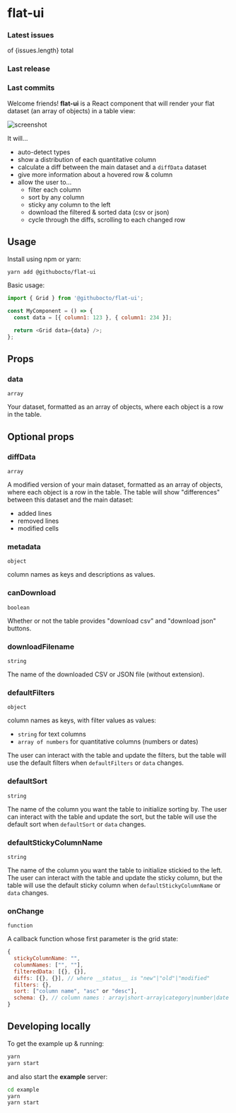 # flat-ui

### Latest issues
<div>of {issues.length} total</div>

<Issues />

### Last release

<Releases num="1" />

### Last commits

<Commits num="10" />



Welcome friends! **flat-ui** is a React component that will render your flat dataset (an array of objects) in a table view:

![screenshot](https://github.com/githubocto/flat-ui/raw/main/screenshot.png)

It will...
- auto-detect types
- show a distribution of each quantitative column
- calculate a diff between the main dataset and a `diffData` dataset
- give more information about a hovered row & column
- allow the user to...
  - filter each column
  - sort by any column
  - sticky any column to the left
  - download the filtered & sorted data (csv or json)
  - cycle through the diffs, scrolling to each changed row

## Usage

Install using npm or yarn:

```bash
yarn add @githubocto/flat-ui
```

Basic usage:

```javascript
import { Grid } from '@githubocto/flat-ui';

const MyComponent = () => {
  const data = [{ column1: 123 }, { column1: 234 }];

  return <Grid data={data} />;
};
```

## Props

### data

`array`

Your dataset, formatted as an array of objects, where each object is a row in the table.

## Optional props

### diffData

`array`

A modified version of your main dataset, formatted as an array of objects, where each object is a row in the table. The table will show "differences" between this dataset and the main dataset:

- added lines
- removed lines
- modified cells

### metadata

`object`

column names as keys and descriptions as values.

### canDownload

`boolean`

Whether or not the table provides "download csv" and "download json" buttons.

### downloadFilename

`string`

The name of the downloaded CSV or JSON file (without extension).

### defaultFilters

`object`

column names as keys, with filter values as values:

- `string` for text columns
- `array of numbers` for quantitative columns (numbers or dates)

The user can interact with the table and update the filters, but the table will use the default filters when `defaultFilters` or `data` changes.

### defaultSort

`string`

The name of the column you want the table to initialize sorting by. The user can interact with the table and update the sort, but the table will use the default sort when `defaultSort` or `data` changes.

### defaultStickyColumnName

`string`

The name of the column you want the table to initialize stickied to the left. The user can interact with the table and update the sticky column, but the table will use the default sticky column when `defaultStickyColumnName` or `data` changes.

### onChange

`function`

A callback function whose first parameter is the grid state:

```javascript
{
  stickyColumnName: "",
  columnNames: ["", ""],
  filteredData: [{}, {}],
  diffs: [{}, {}], // where __status__ is "new"|"old"|"modified"
  filters: {},
  sort: ["column name", "asc" or "desc"],
  schema: {}, // column names : array|short-array|category|number|date
}
```

## Developing locally

To get the example up & running:

```bash
yarn
yarn start
```

and also start the **example** server:

```bash
cd example
yarn
yarn start
```